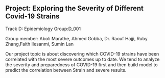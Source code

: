 ## Project: Exploring the Severity of Different Covid-19 Strains

Track D: Epidemiology Group:D_001

Group member: Aboli Marathe, Ahmed Gobba, Dr. Raouf Hajji, Ruby Zhang,Faith Ilesanmi, Sumin Lan

Our project topic is about discovering which COVID-19 strains have been correlated with the most severe outcomes up to date. We tend to analyze the severity and preparedness of COVID-19 first and then build model to predict the correlation between Strain and severe results.
